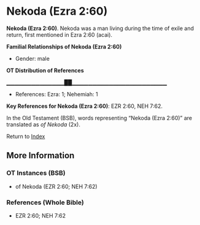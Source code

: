 # Nekoda (Ezra 2:60)
**Nekoda (Ezra 2:60)**. 
Nekoda was a man living during the time of exile and return, first mentioned in Ezra 2:60 (acai). 




**Familial Relationships of Nekoda (Ezra 2:60)**


* Gender: male


**OT Distribution of References**

▁▁▁▁▁▁▁▁▁▁▁▁▁▁██▁▁▁▁▁▁▁▁▁▁▁▁▁▁▁▁▁▁▁▁▁▁▁
* References: Ezra: 1; Nehemiah: 1



**Key References for Nekoda (Ezra 2:60)**: 
EZR 2:60, NEH 7:62. 


In the Old Testament (BSB), words representing “Nekoda (Ezra 2:60)” are translated as 
*of Nekoda* (2x). 




Return to [Index](00-Index.md)

## More Information

### OT Instances (BSB)

* of Nekoda (EZR 2:60; NEH 7:62)



### References (Whole Bible)

* EZR 2:60; NEH 7:62



